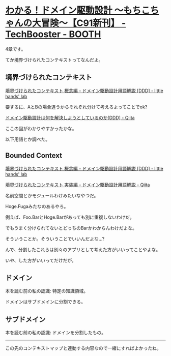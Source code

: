 # [わかる！ドメイン駆動設計 ～もちこちゃんの大冒険～【C91新刊】 - TechBooster - BOOTH](https://booth.pm/ja/items/392260)

4章です。

てか境界づけられたコンテキストってなんだよ。

## 境界づけられたコンテキスト

[境界づけられたコンテキスト 概念編 - ドメイン駆動設計用語解説 [DDD] - little hands&#39; lab](https://little-hands.hatenablog.com/entry/2017/11/28/bouded-context-concept)

要するに、AとBの場合違うからそれぞれ分けて考えろよってことでok?

[ドメイン駆動設計は何を解決しようとしているのか[DDD] - Qiita](https://qiita.com/little_hand_s/items/721afcbc555444663247#%E3%83%A2%E3%83%87%E3%83%AA%E3%83%B3%E3%82%B0%E3%81%8B%E3%82%89%E5%88%A9%E7%9B%8A%E3%82%92%E5%BE%97%E3%82%8B%E3%81%9F%E3%82%81%E3%81%AE%E3%82%A2%E3%83%97%E3%83%AD%E3%83%BC%E3%83%81)

ここの図がわかりやすかったかな。

以下用語とか調べた。

## Bounded Context

[境界づけられたコンテキスト 概念編 - ドメイン駆動設計用語解説 [DDD] - little hands&#39; lab](https://little-hands.hatenablog.com/entry/2017/11/28/bouded-context-concept)

[境界づけられたコンテキスト 実装編 - ドメイン駆動設計用語解説 - Qiita](https://qiita.com/little_hand_s/items/6e65ae050b873056c50c)

名前空間とかモジュールわけみたいなやつだ。

Hoge.Fugaみたなのあるやろ。

例えば、Foo.BarとHoge.Barがあっても別に重複しないわけだ。

でもうまく分けられてないとどっちのBarかわからんわけだよな。

そういうことか。そういうことでいいんだよな...?

んで、分割したこれらは別々のアプリとして考えた方がいいってことやよな。

いや、した方がいいってだけだが。

## ドメイン

本を読む前の私の認識: 特定の知識領域。

ドメインはサブドメインに分割できる。

## サブドメイン

本を読む前の私の認識: ドメインを分割したもの。

---

この先のコンテキストマップと連動する内容なので一緒にすればよかったね。
